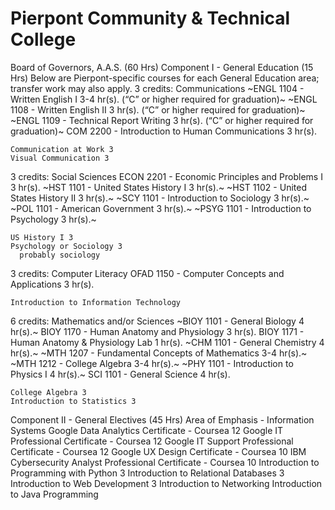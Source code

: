 # Pierpont Community & Technical College

Board of Governors, A.A.S. (60 Hrs)
Component I - General Education (15 Hrs)
Below are Pierpont-specific courses for each General Education area; transfer work may also apply.
3 credits: Communications
    ~ENGL 1104 - Written English I 3-4 hr(s). (“C” or higher required for graduation)~
    ~ENGL 1108 - Written English II 3 hr(s). (“C” or higher required for graduation)~
    ~ENGL 1109 - Technical Report Writing 3 hr(s). (“C” or higher required for graduation)~
    COM 2200 - Introduction to Human Communications 3 hr(s).

    Communication at Work 3
    Visual Communication 3

3 credits: Social Sciences
    ECON 2201 - Economic Principles and Problems I 3 hr(s).
    ~HST 1101 - United States History I 3 hr(s).~
    ~HST 1102 - United States History II 3 hr(s).~
    ~SCY 1101 - Introduction to Sociology 3 hr(s).~
    ~POL 1101 - American Government 3 hr(s).~
    ~PSYG 1101 - Introduction to Psychology 3 hr(s).~

    US History I 3
    Psychology or Sociology 3
      probably sociology

3 credits: Computer Literacy
    OFAD 1150 - Computer Concepts and Applications 3 hr(s).
    
    Introduction to Information Technology

6 credits: Mathematics and/or Sciences
    ~BIOY 1101 - General Biology 4 hr(s).~
    BIOY 1170 - Human Anatomy and Physiology 3 hr(s).
    BIOY 1171 - Human Anatomy & Physiology Lab 1 hr(s).
    ~CHM 1101 - General Chemistry 4 hr(s).~
    ~MTH 1207 - Fundamental Concepts of Mathematics 3-4 hr(s).~
    ~MTH 1212 - College Algebra 3-4 hr(s).~
    ~PHY 1101 - Introduction to Physics I 4 hr(s).~
    SCI 1101 - General Science 4 hr(s).
    
    College Algebra 3
    Introduction to Statistics 3

Component II - General Electives (45 Hrs)
  Area of Emphasis - Information Systems
    Google Data Analytics Certificate - Coursea 12
    Google IT Professional Certificate - Coursea 12
    Google IT Support Professional Certificate - Coursea 12
    Google UX Design Certificate - Coursea 10
    IBM Cybersecurity Analyst Professional Certificate - Coursea 10
    Introduction to Programming with Python 3
    Introduction to Relational Databases 3
    Introduction to Web Development 3
    Introduction to Networking 
    Introduction to Java Programming
